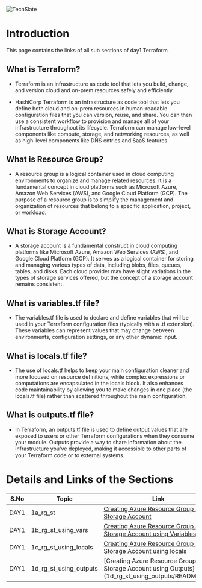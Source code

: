 ![TechSlate](../global/images/ts.png)

# Introduction 

This page contains the links of all sub sections of day1 Terraform .

## What is Terraform?

- Terraform is an infrastructure as code tool that lets you build, change, and version cloud and on-prem resources safely and efficiently.

- HashiCorp Terraform is an infrastructure as code tool that lets you define both cloud and on-prem resources in human-readable configuration files that you can version, reuse, and share. You can then use a consistent workflow to provision and manage all of your infrastructure throughout its lifecycle. Terraform can manage low-level components like compute, storage, and networking resources, as well as high-level components like DNS entries and SaaS features.

## What is Resource Group?

- A resource group is a logical container used in cloud computing environments to organize and manage related resources. It is a fundamental concept in cloud platforms such as Microsoft Azure, Amazon Web Services (AWS), and Google Cloud Platform (GCP). The purpose of a resource group is to simplify the management and organization of resources that belong to a specific application, project, or workload.

## What is Storage Account?

- A storage account is a fundamental construct in cloud computing platforms like Microsoft Azure, Amazon Web Services (AWS), and Google Cloud Platform (GCP). It serves as a logical container for storing and managing various types of data, including blobs, files, queues, tables, and disks. Each cloud provider may have slight variations in the types of storage services offered, but the concept of a storage account remains consistent.

## What is variables.tf file?

- The variables.tf file is used to declare and define variables that will be used in your Terraform configuration files (typically with a .tf extension). These variables can represent values that may change between environments, configuration settings, or any other dynamic input.

## What is locals.tf file?

- The use of locals.tf helps to keep your main configuration cleaner and more focused on resource definitions, while complex expressions or computations are encapsulated in the locals block. It also enhances code maintainability by allowing you to make changes in one place (the locals.tf file) rather than scattered throughout the main configuration.

## What is outputs.tf file?

- In Terraform, an outputs.tf file is used to define output values that are exposed to users or other Terraform configurations when they consume your module. Outputs provide a way to share information about the infrastructure you've deployed, making it accessible to other parts of your Terraform code or to external systems.


# Details and Links of the Sections 

|S.No                | Topic         | Link |
|----------------    |---------------|-------|
|DAY1| 1a_rg_st|[Creating Azure Resource Group and Storage Account](1a_rg_st/README.md) |
|DAY1| 1b_rg_st_using_vars|[Creating Azure Resource Group and Storage Account using Variables](1b_rg_st_using_vars/README.md) |
|DAY1 | 1c_rg_st_using_locals|[Creating Azure Resource Group and Storage Account using locals](1c_rg_st_using_locals/README.md) |
|DAY1| 1d_rg_st_using_outputs|[Creating Azure Resource Group and Storage Account using Outputs] (1d_rg_st_using_outputs/README.md) |
